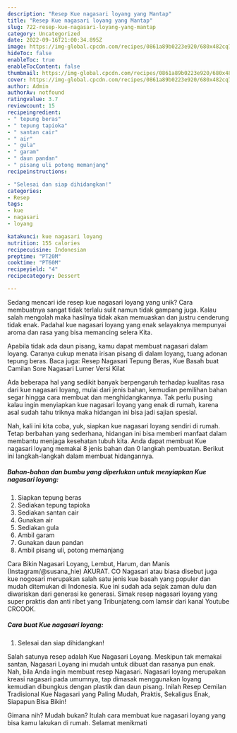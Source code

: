 ```yaml
---
description: "Resep Kue nagasari loyang yang Mantap"
title: "Resep Kue nagasari loyang yang Mantap"
slug: 722-resep-kue-nagasari-loyang-yang-mantap
category: Uncategorized
date: 2022-09-16T21:00:34.895Z
image: https://img-global.cpcdn.com/recipes/0861a89b0223e920/680x482cq70/kue-nagasari-loyang-foto-resep-utama.jpg
hideToc: false
enableToc: true
enableTocContent: false
thumbnail: https://img-global.cpcdn.com/recipes/0861a89b0223e920/680x482cq70/kue-nagasari-loyang-foto-resep-utama.jpg
cover: https://img-global.cpcdn.com/recipes/0861a89b0223e920/680x482cq70/kue-nagasari-loyang-foto-resep-utama.jpg
author: Admin
authorAv: notfound
ratingvalue: 3.7
reviewcount: 15
recipeingredient:
- " tepung beras"
- " tepung tapioka"
- " santan cair"
- " air"
- " gula"
- " garam"
- " daun pandan"
- " pisang uli potong memanjang"
recipeinstructions:

- "Selesai dan siap dihidangkan!"
categories:
- Resep
tags:
- kue
- nagasari
- loyang

katakunci: kue nagasari loyang 
nutrition: 155 calories
recipecuisine: Indonesian
preptime: "PT20M"
cooktime: "PT60M"
recipeyield: "4"
recipecategory: Dessert

---
```





Sedang mencari ide resep kue nagasari loyang yang unik? Cara membuatnya sangat tidak terlalu sulit namun tidak gampang juga. Kalau salah mengolah maka hasilnya tidak akan memuaskan dan justru cenderung tidak enak. Padahal kue nagasari loyang yang enak selayaknya mempunyai aroma dan rasa yang bisa memancing selera Kita.





Apabila tidak ada daun pisang, kamu dapat membuat nagasari dalam loyang. Caranya cukup menata irisan pisang di dalam loyang, tuang adonan tepung beras. Baca juga: Resep Nagasari Tepung Beras, Kue Basah buat Camilan Sore Nagasari Lumer Versi Kilat

Ada beberapa hal yang sedikit banyak berpengaruh terhadap kualitas rasa dari kue nagasari loyang, mulai dari jenis bahan, kemudian pemilihan bahan segar hingga cara membuat dan menghidangkannya. Tak perlu pusing kalau ingin menyiapkan kue nagasari loyang yang enak di rumah, karena asal sudah tahu triknya maka hidangan ini bisa jadi sajian spesial.






Nah, kali ini kita coba, yuk, siapkan kue nagasari loyang sendiri di rumah. Tetap berbahan yang sederhana, hidangan ini bisa memberi manfaat dalam membantu menjaga kesehatan tubuh kita. Anda dapat membuat Kue nagasari loyang memakai 8 jenis bahan dan 0 langkah pembuatan. Berikut ini langkah-langkah dalam membuat hidangannya.

<!--inarticleads1-->

##### Bahan-bahan dan bumbu yang diperlukan untuk menyiapkan Kue nagasari loyang:

1. Siapkan  tepung beras
1. Sediakan  tepung tapioka
1. Sediakan  santan cair
1. Gunakan  air
1. Sediakan  gula
1. Ambil  garam
1. Gunakan  daun pandan
1. Ambil  pisang uli, potong memanjang


Cara Bikin Nagasari Loyang, Lembut, Harum, dan Manis (Instagram/@susana_hie) AKURAT. CO Nagasari atau biasa disebut juga kue nogosari merupakan salah satu jenis kue basah yang populer dan mudah ditemukan di Indonesia. Kue ini sudah ada sejak zaman dulu dan diwariskan dari generasi ke generasi. Simak resep nagasari loyang yang super praktis dan anti ribet yang Tribunjateng.com lamsir dari kanal Youtube CRCOOK. 

<!--inarticleads2-->

##### Cara buat Kue nagasari loyang:


1. Selesai dan siap dihidangkan!

Salah satunya resep adalah Kue Nagasari Loyang. Meskipun tak memakai santan, Nagasari Loyang ini mudah untuk dibuat dan rasanya pun enak. Nah, bila Anda ingin membuat resep Nagasari. Nagasari loyang merupakan kreasi nagasari pada umumnya, tap dimasak menggunakan loyang kemudian dibungkus dengan plastik dan daun pisang. Inilah Resep Cemilan Tradisional Kue Nagasari yang Paling Mudah, Praktis, Sekaligus Enak, Siapapun Bisa Bikin! 

Gimana nih? Mudah bukan? Itulah cara membuat kue nagasari loyang yang bisa kamu lakukan di rumah. Selamat menikmati
